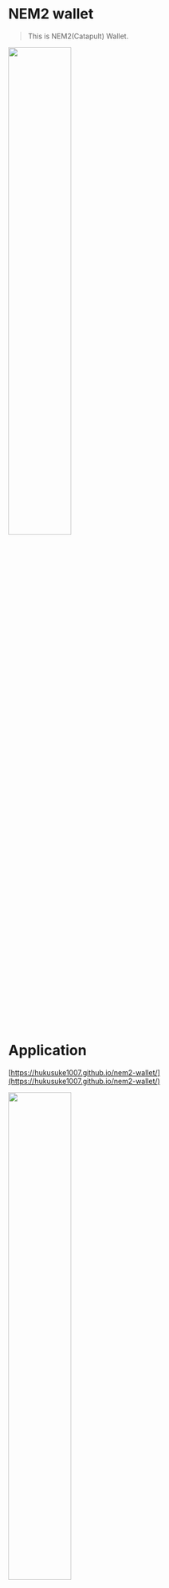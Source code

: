# NEM2 wallet
> This is NEM2(Catapult) Wallet.

<a href="https://imgur.com/YmbDXIb"><img src="https://i.imgur.com/YmbDXIb.png" width="50%" height="50%" /></a>

# Application

[https://hukusuke1007.github.io/nem2-wallet/](https://hukusuke1007.github.io/nem2-wallet/)

<a href="https://imgur.com/Ki3FN7K"><img src="https://i.imgur.com/Ki3FN7K.png" width="50%" height="50%" /></a>


## Usage for developer

### Project setup

Rename dotenvsample file to .env file.

Please set the following catapult network in .env file.

- NETWORK
- NODE_HOST
- NODE_PORT
- NETWORK_GENERATION_HASH


Please run commands.

```sh
# Install libraries
$ yarn install

# Run in localhost
$ yarn serve
```

## Reference
[https://nemtech.github.io/ja/index.html](https://nemtech.github.io/ja/index.html)